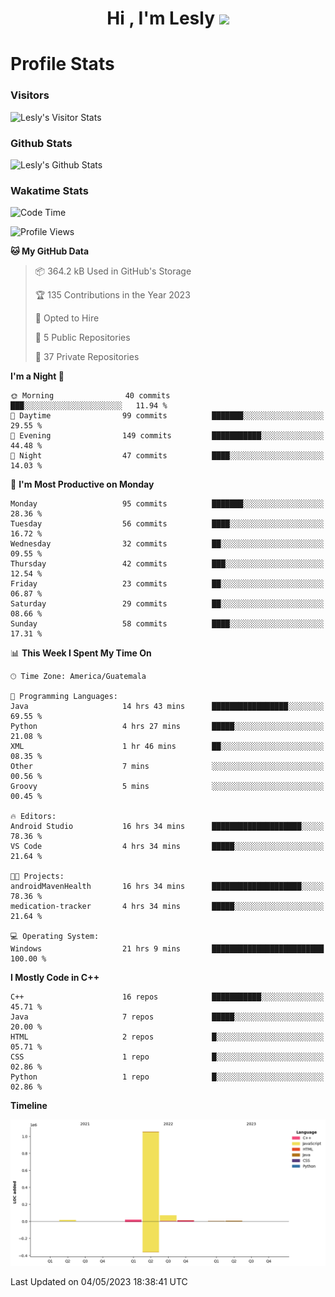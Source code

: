 <h1 align="center">Hi , I'm Lesly <img src="https://media.giphy.com/media/hvRJCLFzcasrR4ia7z/giphy.gif" width="28"></h1>


# Profile Stats

### Visitors
![Lesly's Visitor Stats](https://komarev.com/ghpvc/?username=leslycarrascoj&color=blue&style=for-the-badge&label=VIEWS)

### Github Stats
![Lesly's  Github Stats](https://github-readme-stats.vercel.app/api?username=leslycarrascoj&hide=contribs,issues,stars&count_private=true&include_all_commits=true&show_icons=true&theme=tokyonight)

### Wakatime Stats

<!--START_SECTION:waka-->
![Code Time](http://img.shields.io/badge/Code%20Time-288%20hrs%2046%20mins-blue)

![Profile Views](http://img.shields.io/badge/Profile%20Views-0-blue)

**🐱 My GitHub Data** 

> 📦 364.2 kB Used in GitHub's Storage 
 > 
> 🏆 135 Contributions in the Year 2023
 > 
> 💼 Opted to Hire
 > 
> 📜 5 Public Repositories 
 > 
> 🔑 37 Private Repositories 
 > 
**I'm a Night 🦉** 

```text
🌞 Morning                40 commits          ███░░░░░░░░░░░░░░░░░░░░░░   11.94 % 
🌆 Daytime                99 commits          ███████░░░░░░░░░░░░░░░░░░   29.55 % 
🌃 Evening                149 commits         ███████████░░░░░░░░░░░░░░   44.48 % 
🌙 Night                  47 commits          ████░░░░░░░░░░░░░░░░░░░░░   14.03 % 
```
📅 **I'm Most Productive on Monday** 

```text
Monday                   95 commits          ███████░░░░░░░░░░░░░░░░░░   28.36 % 
Tuesday                  56 commits          ████░░░░░░░░░░░░░░░░░░░░░   16.72 % 
Wednesday                32 commits          ██░░░░░░░░░░░░░░░░░░░░░░░   09.55 % 
Thursday                 42 commits          ███░░░░░░░░░░░░░░░░░░░░░░   12.54 % 
Friday                   23 commits          ██░░░░░░░░░░░░░░░░░░░░░░░   06.87 % 
Saturday                 29 commits          ██░░░░░░░░░░░░░░░░░░░░░░░   08.66 % 
Sunday                   58 commits          ████░░░░░░░░░░░░░░░░░░░░░   17.31 % 
```


📊 **This Week I Spent My Time On** 

```text
🕑︎ Time Zone: America/Guatemala

💬 Programming Languages: 
Java                     14 hrs 43 mins      █████████████████░░░░░░░░   69.55 % 
Python                   4 hrs 27 mins       █████░░░░░░░░░░░░░░░░░░░░   21.08 % 
XML                      1 hr 46 mins        ██░░░░░░░░░░░░░░░░░░░░░░░   08.35 % 
Other                    7 mins              ░░░░░░░░░░░░░░░░░░░░░░░░░   00.56 % 
Groovy                   5 mins              ░░░░░░░░░░░░░░░░░░░░░░░░░   00.45 % 

🔥 Editors: 
Android Studio           16 hrs 34 mins      ████████████████████░░░░░   78.36 % 
VS Code                  4 hrs 34 mins       █████░░░░░░░░░░░░░░░░░░░░   21.64 % 

🐱‍💻 Projects: 
androidMavenHealth       16 hrs 34 mins      ████████████████████░░░░░   78.36 % 
medication-tracker       4 hrs 34 mins       █████░░░░░░░░░░░░░░░░░░░░   21.64 % 

💻 Operating System: 
Windows                  21 hrs 9 mins       █████████████████████████   100.00 % 
```

**I Mostly Code in C++** 

```text
C++                      16 repos            ███████████░░░░░░░░░░░░░░   45.71 % 
Java                     7 repos             █████░░░░░░░░░░░░░░░░░░░░   20.00 % 
HTML                     2 repos             █░░░░░░░░░░░░░░░░░░░░░░░░   05.71 % 
CSS                      1 repo              █░░░░░░░░░░░░░░░░░░░░░░░░   02.86 % 
Python                   1 repo              █░░░░░░░░░░░░░░░░░░░░░░░░   02.86 % 
```



**Timeline**

![Lines of Code chart](https://raw.githubusercontent.com/leslycarrascoj/leslycarrascoj/main/assets/bar_graph.png)


 Last Updated on 04/05/2023 18:38:41 UTC
<!--END_SECTION:waka-->

